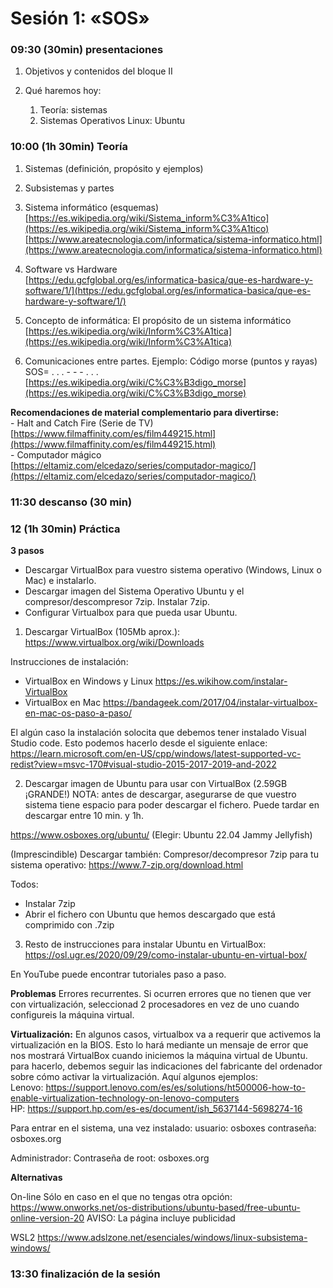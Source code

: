 # Sesión 1: «SOS»

### 09:30 (30min) presentaciones  

1.  Objetivos  y contenidos del bloque II

3.  Qué haremos hoy:
	1. Teoría: sistemas
	2. Sistemas Operativos Linux: Ubuntu
  
### 10:00 (1h 30min) Teoría

1.  Sistemas (definición, propósito y ejemplos)
    
2.  Subsistemas y partes
    
3.  Sistema informático (esquemas)  
    [https://es.wikipedia.org/wiki/Sistema_inform%C3%A1tico](https://es.wikipedia.org/wiki/Sistema_inform%C3%A1tico)  
    [https://www.areatecnologia.com/informatica/sistema-informatico.html](https://www.areatecnologia.com/informatica/sistema-informatico.html)
    
4.  Software vs Hardware  
    [https://edu.gcfglobal.org/es/informatica-basica/que-es-hardware-y-software/1/](https://edu.gcfglobal.org/es/informatica-basica/que-es-hardware-y-software/1/)
5.  Concepto de informática: El propósito de un sistema informático  
    [https://es.wikipedia.org/wiki/Inform%C3%A1tica](https://es.wikipedia.org/wiki/Inform%C3%A1tica)
    
6.  Comunicaciones entre partes. Ejemplo: Código morse (puntos y rayas) SOS= . . . - - - . . .   
   [https://es.wikipedia.org/wiki/C%C3%B3digo_morse](https://es.wikipedia.org/wiki/C%C3%B3digo_morse)  
   
**Recomendaciones de material complementario para divertirse:**  
    - Halt and Catch Fire (Serie de TV)  
    [https://www.filmaffinity.com/es/film449215.html](https://www.filmaffinity.com/es/film449215.html)  
    - Computador mágico  
    [https://eltamiz.com/elcedazo/series/computador-magico/](https://eltamiz.com/elcedazo/series/computador-magico/)  

### 11:30 descanso (30 min)  

### 12 (1h 30min) Práctica

**3 pasos**  
- Descargar VirtualBox para vuestro sistema operativo (Windows, Linux o Mac) e instalarlo.  
- Descargar imagen del Sistema Operativo Ubuntu y el compresor/descompresor 7zip. Instalar 7zip.  
- Configurar Virtualbox para que pueda usar Ubuntu.  

1. Descargar VirtualBox (105Mb aprox.):
https://www.virtualbox.org/wiki/Downloads

Instrucciones de instalación:  
- VirtualBox en Windows y Linux https://es.wikihow.com/instalar-VirtualBox  
- VirtualBox en Mac https://bandageek.com/2017/04/instalar-virtualbox-en-mac-os-paso-a-paso/  

El algún caso la instalación solocita que debemos tener instalado Visual Studio code. Esto podemos hacerlo desde el siguiente enlace:
https://learn.microsoft.com/en-US/cpp/windows/latest-supported-vc-redist?view=msvc-170#visual-studio-2015-2017-2019-and-2022

2. Descargar imagen de Ubuntu para usar con VirtualBox (2.59GB ¡GRANDE!) 
NOTA: antes de descargar, asegurarse de que vuestro sistema tiene espacio para poder descargar el fichero. Puede tardar en descargar entre 10 min. y 1h.

https://www.osboxes.org/ubuntu/
(Elegir: Ubuntu 22.04 Jammy Jellyfish)

(Imprescindible) Descargar también:
Compresor/decompresor 7zip para tu sistema operativo:
https://www.7-zip.org/download.html

Todos:
- Instalar 7zip
- Abrir el fichero con Ubuntu que hemos descargado que está comprimido con .7zip

3. Resto de instrucciones para instalar Ubuntu en VirtualBox:
https://osl.ugr.es/2020/09/29/como-instalar-ubuntu-en-virtual-box/

En YouTube puede encontrar tutoriales paso a paso.

**Problemas**
Errores recurrentes. Si ocurren errores que no tienen que ver con virtualización, seleccionad 2 procesadores en vez de uno cuando configureis la máquina virtual.

**Virtualización:**
En algunos casos, virtualbox va a requerir que activemos la virtualización en la BIOS. Esto lo hará mediante un mensaje de error que nos mostrará VirtualBox cuando iniciemos la máquina virtual de Ubuntu. para hacerlo, debemos seguir las indicaciones del fabricante del ordenador sobre cómo activar la virtualización. Aquí algunos ejemplos:  
Lenovo: https://support.lenovo.com/es/es/solutions/ht500006-how-to-enable-virtualization-technology-on-lenovo-computers  
HP: https://support.hp.com/es-es/document/ish_5637144-5698274-16  

Para entrar en el sistema, una vez instalado:
usuario: osboxes
contraseña: osboxes.org

Administrador:
Contraseña de root: osboxes.org

**Alternativas**

On-line
Sólo en caso en el que no tengas otra opción:
https://www.onworks.net/os-distributions/ubuntu-based/free-ubuntu-online-version-20
AVISO: La página incluye publicidad

WSL2
https://www.adslzone.net/esenciales/windows/linux-subsistema-windows/

### 13:30 finalización de la sesión